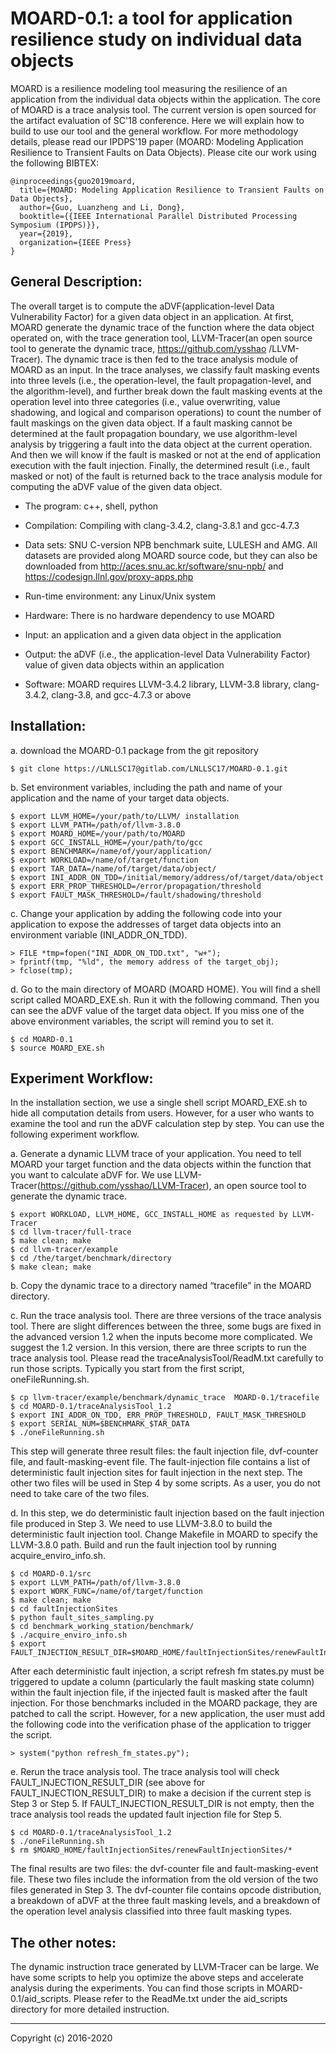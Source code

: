 # MOARD-0.1: a tool for application resilience study on individual data objects 

MOARD is a resilience modeling tool 
measuring the resilience of an application from the individual data objects within 
the application. The core of MOARD is a trace analysis tool. The current version
is open sourced for the artifact evaluation of SC'18 conference. Here we will explain
how to build to use our tool and the general workflow. For more methodology details, 
please read our IPDPS'19 paper (MOARD: Modeling Application Resilience to Transient 
Faults on Data Objects). Please cite our work using the following BIBTEX: 

```
@inproceedings{guo2019moard,
  title={MOARD: Modeling Application Resilience to Transient Faults on Data Objects},
  author={Guo, Luanzheng and Li, Dong},
  booktitle={{IEEE International Parallel Distributed Processing Symposium (IPDPS)}},
  year={2019},
  organization={IEEE Press}
}
```

## General Description:

The overall target is to compute the aDVF(application-level Data Vulnerability Factor)
for a given data object in an application. At first, MOARD generate the dynamic trace of 
the function where the data object operated on, with the trace generation tool, 
LLVM-Tracer(an open source tool to generate the dynamic trace, https://github.com/ysshao
/LLVM-Tracer). The dynamic trace is then fed to the trace analysis module of MOARD as an
input. In the trace analyses, we classify fault masking events into three levels (i.e., 
the operation-level, the fault propagation-level, and the algorithm-level), and further 
break down the fault masking events at the operation level into three categories (i.e., 
value overwriting, value shadowing, and logical and comparison operations) to count the 
number of fault maskings on the given data object. If a fault masking cannot be determined
at the fault propagation boundary, we use algorithm-level analysis by triggering a fault 
into the data object at the current operation. And then we will know if the fault is masked
or not at the end of application execution with the fault injection. Finally, the determined
result (i.e., fault masked or not) of the fault is returned back to the trace analysis 
module for computing the aDVF value of the given data object. 


- The program: c++, shell, python

- Compilation: Compiling with clang-3.4.2, clang-3.8.1 and gcc-4.7.3

- Data sets: SNU C-version NPB benchmark suite, LULESH and AMG. All datasets are provided 
along MOARD source code, but they can also be downloaded from 
http://aces.snu.ac.kr/software/snu-npb/ and https://codesign.llnl.gov/proxy-apps.php

- Run-time environment: any Linux/Unix system

- Hardware: There is no hardware dependency to use MOARD

- Input: an application and a given data object in the application

- Output: the aDVF (i.e., the application-level Data Vulnerability Factor) value of given data 
objects within an application

- Software: MOARD requires LLVM-3.4.2 library, LLVM-3.8 library, clang-3.4.2, clang-3.8, and 
gcc-4.7.3 or above


## Installation:

a. download the MOARD-0.1 package from the git repository

	$ git clone https://LNLLSC17@gitlab.com/LNLLSC17/MOARD-0.1.git

b. Set environment variables, including the path and name of your application and the name 
of your target data objects.

	$ export LLVM_HOME=/your/path/to/LLVM/ installation
	$ export LLVM_PATH=/path/of/llvm-3.8.0
	$ export MOARD_HOME=/your/path/to/MOARD
	$ export GCC_INSTALL_HOME=/your/path/to/gcc
	$ export BENCHMARK=/name/of/your/application/
	$ export WORKLOAD=/name/of/target/function
	$ export TAR_DATA=/name/of/target/data/object/
	$ export INI_ADDR_ON_TDD=/initial/memory/address/of/target/data/object
	$ export ERR_PROP_THRESHOLD=/error/propagation/threshold
	$ export FAULT_MASK_THRESHOLD=/fault/shadowing/threshold

c. Change your application by adding the following code into your application to expose the 
addresses of target data objects into an environment variable (INI_ADDR_ON_TDD).	
	
	> FILE *tmp=fopen("INI_ADDR_ON_TDD.txt", "w+");	
	> fprintf(tmp, "%ld", the memory address of the target_obj);
	> fclose(tmp);

d. Go to the main directory of MOARD (MOARD HOME). You will find a shell script called MOARD_EXE.sh.
Run it with the following command. Then you can see the aDVF value of the target data object. 
If you miss one of the above environment variables, the script will remind you to set it.
	
	$ cd MOARD-0.1	
	$ source MOARD_EXE.sh


## Experiment Workflow:

In the installation section, we use a single shell script MOARD_EXE.sh to hide all computation 
details from users. However, for a user who wants to examine the tool and run the aDVF 
calculation step by step. You can use the following experiment workflow.

a. Generate a dynamic LLVM trace of your application. You need to tell MOARD your target function 
and the data objects within the function that you want to calculate aDVF for. We use 
LLVM-Tracer(https://github.com/ysshao/LLVM-Tracer), an open source tool to generate the dynamic 
trace.
	
	$ export WORKLOAD, LLVM_HOME, GCC_INSTALL_HOME as requested by LLVM-Tracer	
	$ cd llvm-tracer/full-trace
	$ make clean; make
	$ cd llvm-tracer/example
	$ cd /the/target/benchmark/directory
	$ make clean; make

b. Copy the dynamic trace to a directory named “tracefile” in the MOARD directory.

c. Run the trace analysis tool. There are three versions of the trace analysis tool. There are 
slight differences between the three, some bugs are fixed in the advanced version 1.2 when the 
inputs become more complicated. We suggest the 1.2 version. In this version, there are three 
scripts to run the trace analysis tool. Please read the traceAnalysisTool/ReadM.txt carefully 
to run those scripts. Typically you start from the first script, oneFileRunning.sh.
	
	$ cp llvm-tracer/example/benchmark/dynamic_trace  MOARD-0.1/tracefile	
	$ cd MOARD-0.1/traceAnalysisTool_1.2
	$ export INI_ADDR_ON_TDD, ERR_PROP_THRESHOLD, FAULT_MASK_THRESHOLD
	$ export SERIAL_NUM=$BENCHMARK_$TAR_DATA
	$ ./oneFileRunning.sh

This step will generate three result files: the fault injection file, dvf-counter file, and 
fault-masking-event file. The fault-injection file contains a list of deterministic fault 
injection sites for fault injection in the next step. The other two files will be used in Step 
4 by some scripts. As a user, you do not need to take care of the two files.

d. In this step, we do deterministic fault injection based on the fault injection file produced 
in Step 3. We need to use LLVM-3.8.0 to build the deterministic fault injection tool. Change 
Makefile in MOARD to specify the LLVM-3.8.0 path. Build and run the fault injection tool by running 
acquire_enviro_info.sh.
	
	$ cd MOARD-0.1/src
	$ export LLVM_PATH=/path/of/llvm-3.8.0
	$ export WORK_FUNC=/name/of/target/function
	$ make clean; make
	$ cd faultInjectionSites
	$ python fault_sites_sampling.py
	$ cd benchmark_working_station/benchmark/
	$ ./acquire_enviro_info.sh
	$ export FAULT_INJECTION_RESULT_DIR=$MOARD_HOME/faultInjectionSites/renewFaultInjectionSites/

After each deterministic fault injection, a script refresh fm states.py must be triggered to update 
a column (particularly the fault masking state column) within the fault injection file, if the 
injected fault is masked after the fault injection. For those benchmarks included in the MOARD 
package, they are patched to call the script. However, for a new application, the user must add the 
following code into the verification phase of the application to trigger the script.
	
	> system("python refresh_fm_states.py");

e. Rerun the trace analysis tool. The trace analysis tool will check FAULT_INJECTION_RESULT_DIR 
(see above for FAULT_INJECTION_RESULT_DIR) to make a decision if the current step is Step 3 or 
Step 5. If FAULT_INJECTION_RESULT_DIR is not empty, then the trace analysis tool reads the updated 
fault injection file for Step 5.
	
	$ cd MOARD-0.1/traceAnalysisTool_1.2	
	$ ./oneFileRunning.sh
	$ rm $MOARD_HOME/faultInjectionSites/renewFaultInjectionSites/*

The final results are two files: the dvf-counter file and fault-masking-event file. These two files 
include the information from the old version of the two files generated in Step 3. The dvf-counter 
file contains opcode distribution, a breakdown of aDVF at the three fault masking levels, and a 
breakdown of the operation level analysis classified into three fault masking types.

## The other notes:

The dynamic instruction trace generated by LLVM-Tracer can be large. We have some scripts to help 
you optimize the above steps and accelerate analysis during the experiments. You can find those 
scripts in MOARD-0.1/aid\_scripts. Please refer to the ReadMe.txt under the aid_scripts directory
for more detailed instruction.

-------------------------------
Copyright (c) 2016-2020

